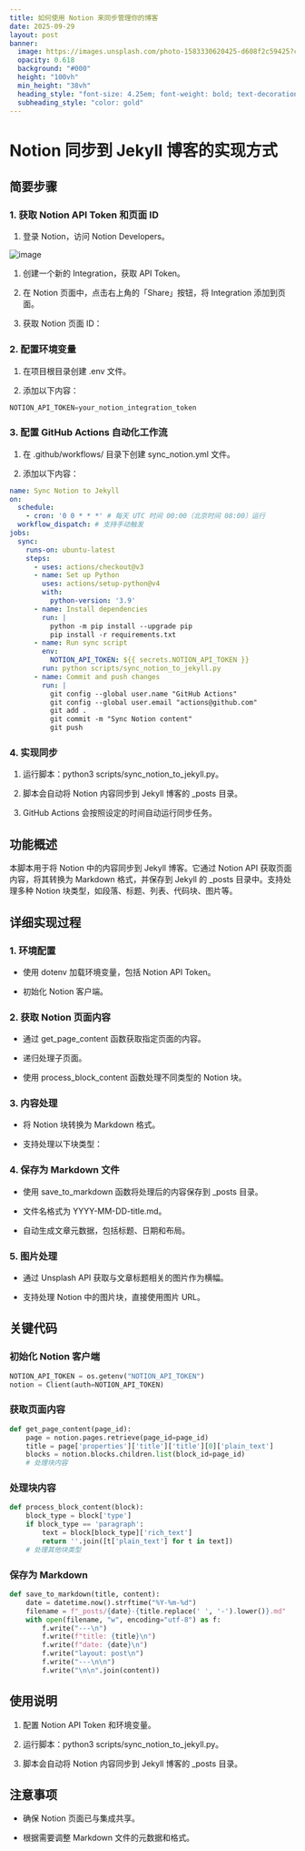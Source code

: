 ```yaml
---
title: 如何使用 Notion 来同步管理你的博客
date: 2025-09-29
layout: post
banner:
  image: https://images.unsplash.com/photo-1583330620425-d608f2c59425?crop=entropy&cs=tinysrgb&fit=max&fm=jpg&ixid=M3w2OTIwMzJ8MHwxfHJhbmRvbXx8fHx8fHx8fDE3NTkxMTUxMjd8&ixlib=rb-4.1.0&q=80&w=1080
  opacity: 0.618
  background: "#000"
  height: "100vh"
  min_height: "38vh"
  heading_style: "font-size: 4.25em; font-weight: bold; text-decoration: underline"
  subheading_style: "color: gold"
---
```


# Notion 同步到 Jekyll 博客的实现方式

## 简要步骤

### 1. 获取 Notion API Token 和页面 ID

1. 登录 Notion，访问 Notion Developers。

![image](https://prod-files-secure.s3.us-west-2.amazonaws.com/a7a0cc5a-89b9-4cda-8686-1fba0ca52f40/d19c1afe-dea5-4312-9333-786b0ba83054/image.png?X-Amz-Algorithm=AWS4-HMAC-SHA256&X-Amz-Content-Sha256=UNSIGNED-PAYLOAD&X-Amz-Credential=ASIAZI2LB466VAWIOPAW%2F20250929%2Fus-west-2%2Fs3%2Faws4_request&X-Amz-Date=20250929T030526Z&X-Amz-Expires=3600&X-Amz-Security-Token=IQoJb3JpZ2luX2VjEEMaCXVzLXdlc3QtMiJHMEUCICaWSiafBRDV6wm%2B0vw7SZJoXP3utjZbGD3dnJv4BLbdAiEA7dlNmfdQVdOWv2Abi7Jor8ifoe0XVMBTiYz8lDJkMXwqiAQIzP%2F%2F%2F%2F%2F%2F%2F%2F%2F%2FARAAGgw2Mzc0MjMxODM4MDUiDKaoCx01QMvyXwomayrcA6uit9rj2LBP3PviuGgYDxaKMRtjsJSnfdKBkCg2eaAUjfeGEdWDLpcNvxL4dCrdDUGbyDBUnhUGJT1yny7r1OWSowWwpvM%2B%2FFk%2BGIHy8rbdcDHv6ewosnNSOt8TX8sBFFZhUnEjwdYfyII9A2ZNwtugf2mijoll02AwA0e2RwjG%2BtwAuyS1XOcAt%2FLHtESzm9IeHlrvLmkD4DrqUcLPpe6lRW%2FUh2gOlVJb4I5kdzHZs4sh3Kyp8CzDsdGrGz%2FVKpyiJAu6UIIN%2FGyM0JeoPwEGR%2BRmvmzGUUXrZqX%2F8OTSmqDbFEYZxrMOEVJOULhM%2BWCrWIlgCrxF4YT0pMUSxa5QohTzk6mqai2PDbDudaRDWb13vZR5rfsmZGFHAPfm7%2FpR%2BafwFEO%2B2Fu0hg%2F6kC9azmjzDU7xrjZLORx%2FfUAZgjD7wk96FR0a1cIakYfWuH%2FCeedflTQGiZaqOBSEctLPPbvSeyH5pG%2BxpInnyCL8GLcYFHYvgWGVqk6h0%2Bau33JZBwTyQoXrI7HibKm2NhyWgLe5Xy42QEZrrPTHgMMnynX19Ic9x5ZTdHSDHsPvIny4NH%2FOJKisk1wEBULzwlwPz%2BKHQXDJ8eVD4TzOAWZ9cA3MAu%2B9oWcVN6yCMODe58YGOqUBTFtDfEVu2J321Bkutw9qLM1z0z7LqsCblYoztWBOMhuvSgIoSZgoAts22l8igAy%2BUrpUmsZnuY1ppAMS2KMSqUDy9rvEyuSTFf18286gUxeHAgGt99aXVOJz0ytxNU06kiMjc6U2SCqdImuCgBpOIpyIrqluk8cUzVLkew0fYg3RFKWp9ZfgTxhSMbMBSFgd14MwGGeFd1XuuI0%2FoMpGKZfQmP%2Bc&X-Amz-Signature=aeb7b9d759e8ef6bd74fc5cd65ef035e2bfb8ec2fa9125b2ff1b3dff2cb08611&X-Amz-SignedHeaders=host&x-amz-checksum-mode=ENABLED&x-id=GetObject)

1. 创建一个新的 Integration，获取 API Token。

1. 在 Notion 页面中，点击右上角的「Share」按钮，将 Integration 添加到页面。

1. 获取 Notion 页面 ID：


### 2. 配置环境变量

1. 在项目根目录创建 .env 文件。

1. 添加以下内容：

```javascript
NOTION_API_TOKEN=your_notion_integration_token
```

### 3. 配置 GitHub Actions 自动化工作流

1. 在 .github/workflows/ 目录下创建 sync_notion.yml 文件。

1. 添加以下内容：

```yaml
name: Sync Notion to Jekyll
on:
  schedule:
    - cron: '0 0 * * *' # 每天 UTC 时间 00:00（北京时间 08:00）运行
  workflow_dispatch: # 支持手动触发
jobs:
  sync:
    runs-on: ubuntu-latest
    steps:
      - uses: actions/checkout@v3
      - name: Set up Python
        uses: actions/setup-python@v4
        with:
          python-version: '3.9'
      - name: Install dependencies
        run: |
          python -m pip install --upgrade pip
          pip install -r requirements.txt
      - name: Run sync script
        env:
          NOTION_API_TOKEN: ${{ secrets.NOTION_API_TOKEN }}
        run: python scripts/sync_notion_to_jekyll.py
      - name: Commit and push changes
        run: |
          git config --global user.name "GitHub Actions"
          git config --global user.email "actions@github.com"
          git add .
          git commit -m "Sync Notion content"
          git push
```

### 4. 实现同步

1. 运行脚本：python3 scripts/sync_notion_to_jekyll.py。

1. 脚本会自动将 Notion 内容同步到 Jekyll 博客的 _posts 目录。

1. GitHub Actions 会按照设定的时间自动运行同步任务。

## 功能概述

本脚本用于将 Notion 中的内容同步到 Jekyll 博客。它通过 Notion API 获取页面内容，将其转换为 Markdown 格式，并保存到 Jekyll 的 _posts 目录中。支持处理多种 Notion 块类型，如段落、标题、列表、代码块、图片等。

## 详细实现过程

### 1. 环境配置

- 使用 dotenv 加载环境变量，包括 Notion API Token。

- 初始化 Notion 客户端。

### 2. 获取 Notion 页面内容

- 通过 get_page_content 函数获取指定页面的内容。

- 递归处理子页面。

- 使用 process_block_content 函数处理不同类型的 Notion 块。

### 3. 内容处理

- 将 Notion 块转换为 Markdown 格式。

- 支持处理以下块类型：


### 4. 保存为 Markdown 文件

- 使用 save_to_markdown 函数将处理后的内容保存到 _posts 目录。

- 文件名格式为 YYYY-MM-DD-title.md。

- 自动生成文章元数据，包括标题、日期和布局。

### 5. 图片处理

- 通过 Unsplash API 获取与文章标题相关的图片作为横幅。

- 支持处理 Notion 中的图片块，直接使用图片 URL。

## 关键代码

### 初始化 Notion 客户端

```python
NOTION_API_TOKEN = os.getenv("NOTION_API_TOKEN")
notion = Client(auth=NOTION_API_TOKEN)
```

### 获取页面内容

```python
def get_page_content(page_id):
    page = notion.pages.retrieve(page_id=page_id)
    title = page['properties']['title']['title'][0]['plain_text']
    blocks = notion.blocks.children.list(block_id=page_id)
    # 处理块内容
```

### 处理块内容

```python
def process_block_content(block):
    block_type = block['type']
    if block_type == 'paragraph':
        text = block[block_type]['rich_text']
        return ''.join([t['plain_text'] for t in text])
    # 处理其他块类型
```

### 保存为 Markdown

```python
def save_to_markdown(title, content):
    date = datetime.now().strftime("%Y-%m-%d")
    filename = f"_posts/{date}-{title.replace(' ', '-').lower()}.md"
    with open(filename, "w", encoding="utf-8") as f:
        f.write("---\n")
        f.write(f"title: {title}\n")
        f.write(f"date: {date}\n")
        f.write("layout: post\n")
        f.write("---\n\n")
        f.write("\n\n".join(content))
```

## 使用说明

1. 配置 Notion API Token 和环境变量。

1. 运行脚本：python3 scripts/sync_notion_to_jekyll.py。

1. 脚本会自动将 Notion 内容同步到 Jekyll 博客的 _posts 目录。

## 注意事项

- 确保 Notion 页面已与集成共享。

- 根据需要调整 Markdown 文件的元数据和格式。